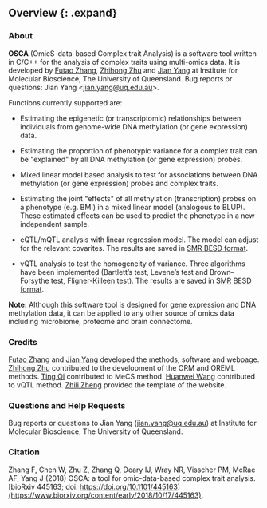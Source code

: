 ## Overview {: .expand}

### About

**OSCA** (OmicS-data-based Complex trait Analysis) is a software tool
written in C/C++ for the analysis of complex traits using multi-omics
data. It is developed by [Futao Zhang](http://researchers.uq.edu.au/researcher/12709), [Zhihong Zhu](http://researchers.uq.edu.au/researcher/3051) and [Jian Yang](http://researchers.uq.edu.au/researcher/2713) at Institute for Molecular Bioscience, The University of Queensland. Bug reports or questions: Jian Yang <<jian.yang@uq.edu.au>\>.

Functions currently supported are:

-   Estimating the epigenetic (or transcriptomic) relationships between individuals from genome-wide DNA methylation (or gene expression) data.

-   Estimating the proportion of phenotypic variance for a complex trait can be "explained" by all DNA methylation (or gene expression) probes.

-   Mixed linear model based analysis to test for associations between DNA methylation (or gene expression) probes and complex traits.

-   Estimating the joint "effects" of all methylation (transcription) probes on a phenotype (e.g. BMI) in a mixed linear model (analogous to BLUP). These estimated effects can be used to predict the phenotype in a new independent sample.

-   eQTL/mQTL analysis with linear regression model. The model can adjust for the relevant covarites. The results are saved in [SMR BESD format](http://cnsgenomics.com/software/smr/#DataManagement).

-   vQTL analysis to test the homogeneity of variance. Three algorithms have been implemented (Bartlett’s test, Levene’s test and Brown–Forsythe test, Fligner-Killeen test). The results are saved in [SMR BESD format](http://cnsgenomics.com/software/smr/#DataManagement).

**Note:** Although this software tool is designed for gene expression and DNA methylation data, it can be applied to any other source of omics data including microbiome, proteome and brain connectome.


### Credits 

[Futao Zhang](http://researchers.uq.edu.au/researcher/12709) and [Jian Yang](http://researchers.uq.edu.au/researcher/2713) developed the methods, software and webpage. [Zhihong Zhu](http://researchers.uq.edu.au/researcher/3051) contributed to the development of the ORM and OREML methods. [Ting Qi](http://researchers.uq.edu.au/researcher/15871) contributed to MeCS method. [Huanwei Wang](mailto:huanwei.wang@imb.uq.edu.au) contributed to vQTL method. [Zhili Zheng](mailto:zhili.zheng@imb.uq.edu.au) provided the template of the website.


### Questions and Help Requests 
Bug reports or questions to Jian Yang (<jian.yang@uq.edu.au>) at
Institute for Molecular Bioscience, The University of Queensland.


### Citation 

Zhang F, Chen W, Zhu Z, Zhang Q, Deary IJ, Wray NR, Visscher PM, McRae AF, Yang J (2018) OSCA: a tool for omic-data-based complex trait analysis. [bioRxiv 445163; doi: https://doi.org/10.1101/445163](https://www.biorxiv.org/content/early/2018/10/17/445163).

